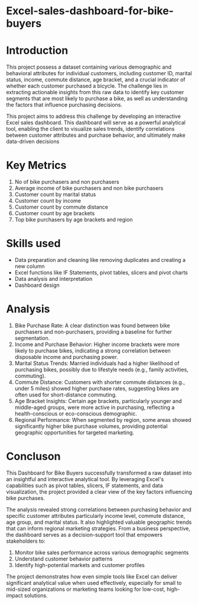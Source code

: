 # Excel-sales-dashboard-for-bike-buyers

# Introduction 
This project possess a dataset containing various demographic and behavioral attributes for individual customers, including customer ID, marital status, income, commute distance, age bracket, and a crucial indicator of whether each customer purchased a bicycle. The challenge lies in extracting actionable insights from this raw data to identify key customer segments that are most likely to purchase a bike, as well as understanding the factors that influence purchasing decisions.

This project aims to address this challenge by developing an interactive Excel sales dashboard. This dashboard will serve as a powerful analytical tool, enabling the client to visualize sales trends, identify correlations between customer attributes and purchase behavior, and ultimately make data-driven decisions

# Key Metrics
1. No of bike purchasers and non purchasers
2. Average income of bike purchasers and non bike purchasers
3. Customer count by marital status
4. Customer count by income
5. Customer count by commute distance
6. Customer count by age brackets
7. Top bike purchasers by age brackets and region

# Skills used 
- Data preparation and cleaning like removing duplicates and creating a new column
- Excel functions like IF Statements, pivot tables, slicers and pivot charts
- Data analysis and interpretation
- Dashboard design

# Analysis
1. Bike Purchase Rate:
A clear distinction was found between bike purchasers and non-purchasers, providing a baseline for further segmentation.
3. Income and Purchase Behavior:
Higher income brackets were more likely to purchase bikes, indicating a strong correlation between disposable income and purchasing power.
4. Marital Status Trends:
Married individuals had a higher likelihood of purchasing bikes, possibly due to lifestyle needs (e.g., family activities, commuting).
5. Commute Distance:
Customers with shorter commute distances (e.g., under 5 miles) showed higher purchase rates, suggesting bikes are often used for short-distance commuting.
6. Age Bracket Insights:
Certain age brackets, particularly younger and middle-aged groups, were more active in purchasing, reflecting a health-conscious or eco-conscious demographic.
7. Regional Performance:
When segmented by region, some areas showed significantly higher bike purchase volumes, providing potential geographic opportunities for targeted marketing.

# Concluson
This Dashboard for Bike Buyers successfully transformed a raw dataset into an insightful and interactive analytical tool. By leveraging Excel's capabilities such as pivot tables, slicers, IF statements, and data visualization, the project provided a clear view of the key factors influencing bike purchases.

The analysis revealed strong correlations between purchasing behavior and specific customer attributes particularly income level, commute distance, age group, and marital status. It also highlighted valuable geographic trends that can inform regional marketing strategies.
From a business perspective, the dashboard serves as a decision-support tool that empowers stakeholders to:
1. Monitor bike sales performance across various demographic segments
2. Understand customer behavior patterns
3. Identify high-potential markets and customer profiles

The project demonstrates how even simple tools like Excel can deliver significant analytical value when used effectively, especially for small to mid-sized organizations or marketing teams looking for low-cost, high-impact solutions.
